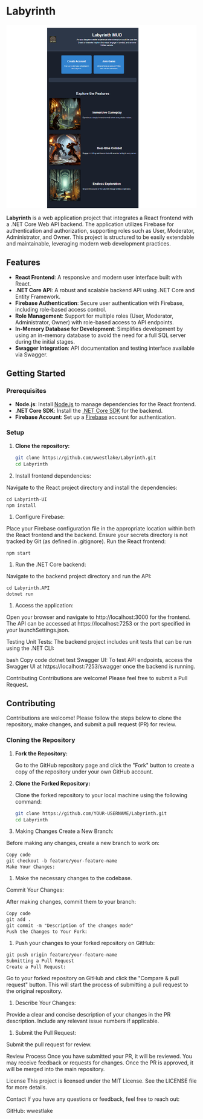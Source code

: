 # Labyrinth

![Opening Page](assets/images/OpeningPage.png)


**Labyrinth** is a web application project that integrates a React frontend with a .NET Core Web API backend. The application utilizes Firebase for authentication and authorization, supporting roles such as User, Moderator, Administrator, and Owner. This project is structured to be easily extendable and maintainable, leveraging modern web development practices.

## Features

- **React Frontend**: A responsive and modern user interface built with React.
- **.NET Core API**: A robust and scalable backend API using .NET Core and Entity Framework.
- **Firebase Authentication**: Secure user authentication with Firebase, including role-based access control.
- **Role Management**: Support for multiple roles (User, Moderator, Administrator, Owner) with role-based access to API endpoints.
- **In-Memory Database for Development**: Simplifies development by using an in-memory database to avoid the need for a full SQL server during the initial stages.
- **Swagger Integration**: API documentation and testing interface available via Swagger.

## Getting Started

### Prerequisites

- **Node.js**: Install [Node.js](https://nodejs.org/) to manage dependencies for the React frontend.
- **.NET Core SDK**: Install the [.NET Core SDK](https://dotnet.microsoft.com/download) for the backend.
- **Firebase Account**: Set up a [Firebase](https://firebase.google.com/) account for authentication.

### Setup

1. **Clone the repository:**

   ```bash
   git clone https://github.com/wwestlake/Labyrinth.git
   cd Labyrinth
1. Install frontend dependencies:

Navigate to the React project directory and install the dependencies:

```
cd Labyrinth-UI
npm install
```

1. Configure Firebase:

Place your Firebase configuration file in the appropriate location within both the React frontend and the backend.
Ensure your secrets directory is not tracked by Git (as defined in .gitignore).
Run the React frontend:

```
npm start
```

1. Run the .NET Core backend:

Navigate to the backend project directory and run the API:

```
cd Labyrinth.API
dotnet run
```

1. Access the application:

Open your browser and navigate to http://localhost:3000 for the frontend.
The API can be accessed at https://localhost:7253 or the port specified in your launchSettings.json.

Testing
Unit Tests: The backend project includes unit tests that can be run using the .NET CLI:

bash
Copy code
dotnet test
Swagger UI: To test API endpoints, access the Swagger UI at https://localhost:7253/swagger once the backend is running.

Contributing
Contributions are welcome! Please feel free to submit a Pull Request.

## Contributing

Contributions are welcome! Please follow the steps below to clone the repository, make changes, and submit a pull request (PR) for review.

### Cloning the Repository

1. **Fork the Repository:**
   
   Go to the GitHub repository page and click the "Fork" button to create a copy of the repository under your own GitHub account.

2. **Clone the Forked Repository:**

   Clone the forked repository to your local machine using the following command:

   ```bash
   git clone https://github.com/YOUR-USERNAME/Labyrinth.git
   cd Labyrinth
1. Making Changes
Create a New Branch:

Before making any changes, create a new branch to work on:

```
Copy code
git checkout -b feature/your-feature-name
Make Your Changes:
```

1. Make the necessary changes to the codebase.

Commit Your Changes:

After making changes, commit them to your branch:

```
Copy code
git add .
git commit -m "Description of the changes made"
Push the Changes to Your Fork:
``` 

1. Push your changes to your forked repository on GitHub:


```
git push origin feature/your-feature-name
Submitting a Pull Request
Create a Pull Request:
```

Go to your forked repository on GitHub and click the "Compare & pull request" button. This will start the process of submitting a pull request to the original repository.

1. Describe Your Changes:

Provide a clear and concise description of your changes in the PR description. Include any relevant issue numbers if applicable.

1. Submit the Pull Request:

Submit the pull request for review.

Review Process
Once you have submitted your PR, it will be reviewed. You may receive feedback or requests for changes. Once the PR is approved, it will be merged into the main repository.


License
This project is licensed under the MIT License. See the LICENSE file for more details.

Contact
If you have any questions or feedback, feel free to reach out:

GitHub: wwestlake


